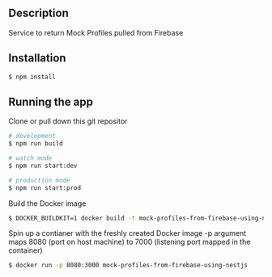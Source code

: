 ## Description

Service to return Mock Profiles pulled from Firebase

## Installation

```bash
$ npm install
```

## Running the app

Clone or pull down this git repositor

```bash
# development
$ npm run build

# watch mode
$ npm run start:dev

# production mode
$ npm run start:prod
```

Build the Docker image

```bash
$ DOCKER_BUILDKIT=1 docker build -t mock-profiles-from-firebase-using-nestjs
```

Spin up a contianer with the freshly created Docker image -p argument maps 8080 (port on host machine) to 7000 (listening port mapped in the container)
```bash
$ docker run -p 8080:3000 mock-profiles-from-firebase-using-nestjs
```